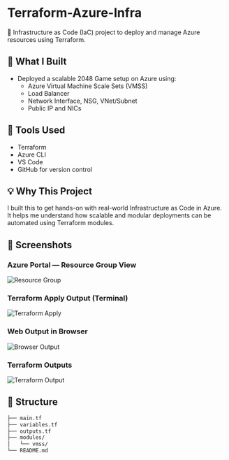 # Terraform-Azure-Infra

🚀 Infrastructure as Code (IaC) project to deploy and manage Azure resources using Terraform.

## 🧱 What I Built

- Deployed a scalable 2048 Game setup on Azure using:
  - Azure Virtual Machine Scale Sets (VMSS)
  - Load Balancer
  - Network Interface, NSG, VNet/Subnet
  - Public IP and NICs

## 🔧 Tools Used

- Terraform
- Azure CLI
- VS Code
- GitHub for version control

## 💡 Why This Project

I built this to get hands-on with real-world Infrastructure as Code in Azure. It helps me understand how scalable and modular deployments can be automated using Terraform modules.

## 📸 Screenshots

### Azure Portal — Resource Group View
![Resource Group](images/azure-rg.png)

### Terraform Apply Output (Terminal)
![Terraform Apply](images/terraform-apply.png)

### Web Output in Browser
![Browser Output](images/browser-output.png)

### Terraform Outputs
![Terraform Output](images/terraform-output.png)

## 📂 Structure

```bash
├── main.tf
├── variables.tf
├── outputs.tf
├── modules/
│   └── vmss/
└── README.md
